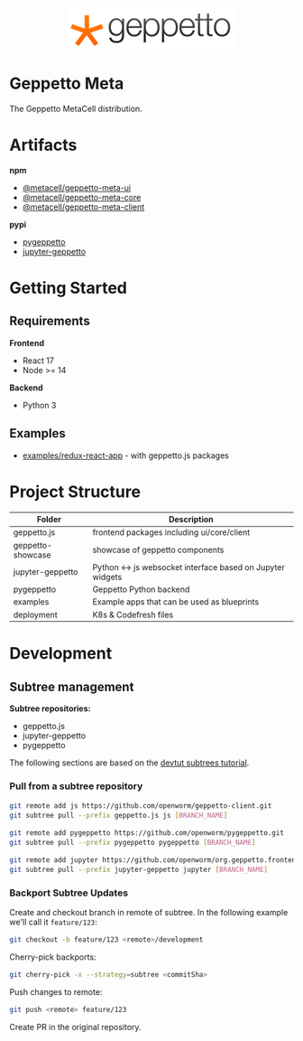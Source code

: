 <p align="center">
  <img src="https://github.com/tarelli/bucket/blob/master/geppetto%20logo.png?raw=true" alt="Geppetto logo"/>
</p>

# Geppetto Meta

The Geppetto MetaCell distribution.

# Artifacts

**npm**

* [@metacell/geppetto-meta-ui](https://www.npmjs.com/package/@metacell/geppetto-meta-ui)
* [@metacell/geppetto-meta-core](https://www.npmjs.com/package/@metacell/geppetto-meta-core)
* [@metacell/geppetto-meta-client](https://www.npmjs.com/package/@metacell/geppetto-meta-client)

**pypi**

* [pygeppetto](https://pypi.org/project/pygeppetto/)
* [jupyter-geppetto](https://pypi.org/project/jupyter-geppetto/)

# Getting Started
## Requirements

**Frontend**

* React 17
* Node >= 14

**Backend**

* Python 3

## Examples

* [examples/redux-react-app](examples/redux-react-app) - with geppetto.js packages

# Project Structure

| Folder 	| Description 	|
|---	|---	|
| geppetto.js 	| frontend packages including ui/core/client 	|
| geppetto-showcase 	| showcase of geppetto components	|
| jupyter-geppetto 	| Python <-> js websocket interface based on Jupyter widgets 	|
| pygeppetto 	| Geppetto Python backend 	|
| examples 	| Example apps that can be used as blueprints 	|
| deployment 	| K8s & Codefresh files 	|

# Development
## Subtree management

**Subtree repositories:**

* geppetto.js
* jupyter-geppetto
* pygeppetto

The following sections are based on
the [devtut subtrees tutorial](https://devtut.github.io/git/subtrees.html#create-pull-and-backport-subtree).

### Pull from a subtree repository

```bash
git remote add js https://github.com/openworm/geppetto-client.git
git subtree pull --prefix geppetto.js js [BRANCH_NAME]
```

```bash
git remote add pygeppetto https://github.com/openworm/pygeppetto.git
git subtree pull --prefix pygeppetto pygeppetto [BRANCH_NAME]
```

```bash
git remote add jupyter https://github.com/openworm/org.geppetto.frontend.jupyter.git
git subtree pull --prefix jupyter-geppetto jupyter [BRANCH_NAME]
```

### Backport Subtree Updates

Create and checkout branch in remote of subtree. In the following example we'll call it `feature/123`:

```bash
git checkout -b feature/123 <remote>/development
```

Cherry-pick backports:

```bash
git cherry-pick -x --strategy=subtree <commitSha>
```

Push changes to remote:

```bash
git push <remote> feature/123
```

Create PR in the original repository.
